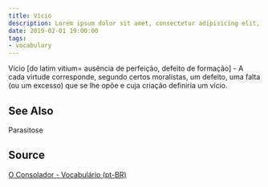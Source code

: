 ```yaml
---
title: Vício
description: Lorem ipsum dolor sit amet, consectetur adipisicing elit, sed do eiusmod tempor incididunt ut labore et dolore magna aliqua.  TODO
date: 2019-02-01 19:00:00
tags:
- vocabulary
---
```


Vício [do latim vitium= ausência de perfeição, defeito de formação] - A cada virtude corresponde, segundo certos moralistas, um defeito, uma falta (ou um excesso) que se lhe opõe e cuja criação definiria um vício.

## See Also
Parasitose

## Source
[O Consolador - Vocabulário (pt-BR)](http://www.oconsolador.com.br/linkfixo/vocabulario/principal.html)
